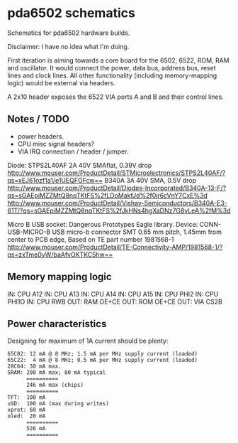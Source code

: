 pda6502 schematics
==================

Schematics for pda6502 hardware builds.

Disclaimer: I have no idea what I'm doing.

First iteration is aiming towards a core board for the 6502, 6522, ROM, RAM and
oscillator.  It would connect the power, data bus, address bus, reset lines and
clock lines.  All other functionality (including memory-mapping logic) would be
external via headers.

A 2x10 header exposes the 6522 VIA ports A and B and their control lines.

Notes / TODO
------------

* power headers.
* CPU misc signal headers?
* VIA IRQ connection / header / jumper.

Diode:
STPS2L40AF 2A 40V SMAflat, 0.39V drop
http://www.mouser.com/ProductDetail/STMicroelectronics/STPS2L40AF/?qs=xEJ61ozf1a1/e1UEQFOFcw==
B340A 3A 40V SMA, 0.5V drop
http://www.mouser.com/ProductDetail/Diodes-Incorporated/B340A-13-F/?qs=sGAEpiMZZMtQ8nqTKtFS%2fLDoMakfJd%2f0jr6cVnY7CxE%3d
http://www.mouser.com/ProductDetail/Vishay-Semiconductors/B340A-E3-61T/?qs=sGAEpiMZZMtQ8nqTKtFS%2fJkHNs4hgXaDNz7G8vLeA%2fM%3d

Micro B USB socket:
Dangerous Prototypes Eagle library.
Device: CONN-USB-MICRO-B
USB micro-b connector SMT 0.65 mm pitch, 1.45mm from center to PCB edge, Based on TE part number 1981568-1
http://www.mouser.com/ProductDetail/TE-Connectivity-AMP/1981568-1/?qs=zxTme0yW/baAfvOKTKC5hw==


Memory mapping logic
--------------------

IN:  CPU A12
IN:  CPU A13
IN:  CPU A14
IN:  CPU A15
IN:  CPU PHI2
IN:  CPU PHI1O
IN:  CPU RWB
OUT: RAM OE+CE
OUT: ROM OE+CE
OUT: VIA CS2B

Power characteristics
---------------------

Designing for maximum of 1A current should be plenty:

[vreg]: http://www.mouser.com/Search/ProductDetail.aspx?R=MC7805CDTRKGvirtualkey58410000virtualkey863-MC7805CDTRKG

```
65C02: 12 mA @ 8 MHz; 1.5 mA per MHz supply current (loaded)
65C22:  4 mA @ 8 MHz; 0.5 mA per MHz supply current (loaded)
28C64: 30 mA max.
SRAM: 200 mA max; 80 mA typical
      ==========
      246 mA max (chips)
      ==========
TFT:  100 mA
uSD:  100 mA (max during writes)
xprot: 60 mA
oled:  20 mA
      ==========
      526 mA
      ==========
```
